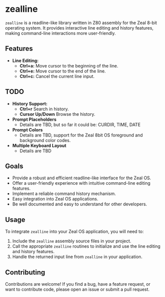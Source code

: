 # zealline

`zealline` is a readline-like library written in Z80 assembly for the Zeal 8-bit operating system. It provides interactive line editing and history features, making command-line interactions more user-friendly.

## Features

* **Line Editing:**
    * **Ctrl+a:** Move cursor to the beginning of the line.
    * **Ctrl+e:** Move cursor to the end of the line.
    * **Ctrl+c:** Cancel the current line input.

## TODO

* **History Support:**
    * **Ctrl+r** Search in history.
    * **Cursor Up/Down** Browse the history.
* **Prompt Placeholders**
    * Details are TBD, but so far it could be: CURDIR, TIME, DATE
* **Prompt Colors**
    * Details are TBD, support for the Zeal 8bit OS foreground and background color codes.
* **Multiple Keyboard Layout**
    * Details are TBD

## Goals

* Provide a robust and efficient readline-like interface for the Zeal OS.
* Offer a user-friendly experience with intuitive command-line editing features.
* Implement a reliable command history mechanism.
* Easy integration into Zeal OS applications.
* Be well documented and easy to understand for other developers.

## Usage

To integrate `zealline` into your Zeal OS application, you will need to:

1.  Include the `zealline` assembly source files in your project.
2.  Call the appropriate `zealline` routines to initialize and use the line editing and history features.
3.  Handle the returned input line from `zealline` in your application.

## Contributing

Contributions are welcome! If you find a bug, have a feature request, or want to contribute code, please open an issue or submit a pull request.
